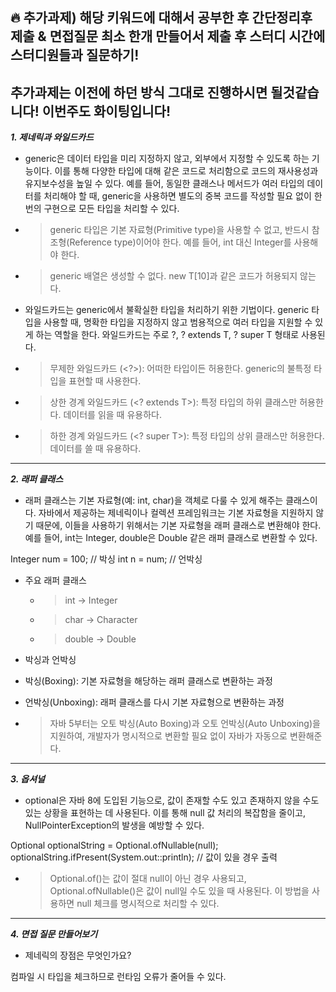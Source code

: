 ## 🔥 추가과제) 해당 키워드에 대해서 공부한 후 간단정리후 제출 & 면접질문 최소 한개 만들어서 제출 후 스터디 시간에 스터디원들과 질문하기!

추가과제는 이전에 하던 방식 그대로 진행하시면 될것같습니다! 이번주도 화이팅입니다!
---

***1.  제네릭과 와일드카드***

- generic은 데이터 타입을 미리 지정하지 않고, 외부에서 지정할 수 있도록 하는 기능이다. 이를 통해 다양한 타입에 대해 같은 코드로 처리함으로 코드의 재사용성과 유지보수성을 높일 수 있다. 예를 들어, 동일한 클래스나 메서드가 여러 타입의 데이터를 처리해야 할 때, generic을 사용하면 별도의 중복 코드를 작성할 필요 없이 한 번의 구현으로 모든 타입을 처리할 수 있다.

 - > generic 타입은 기본 자료형(Primitive type)을 사용할 수 없고, 반드시 참조형(Reference type)이어야 한다. 예를 들어, int 대신 Integer를 사용해야 한다.

 - > generic 배열은 생성할 수 없다. new T[10]과 같은 코드가 허용되지 않는다.


- 와일드카드는 generic에서 불확실한 타입을 처리하기 위한 기법이다. generic 타입을 사용할 때, 명확한 타입을 지정하지 않고 범용적으로 여러 타입을 지원할 수 있게 하는 역할을 한다. 와일드카드는 주로 ?, ? extends T, ? super T 형태로 사용된다.
 
 - > 무제한 와일드카드 (<?>): 어떠한 타입이든 허용한다. generic의 불특정 타입을 표현할 때 사용한다.
 - > 상한 경계 와일드카드 (<? extends T>): 특정 타입의 하위 클래스만 허용한다. 데이터를 읽을 때 유용하다.
 - > 하한 경계 와일드카드 (<? super T>): 특정 타입의 상위 클래스만 허용한다. 데이터를 쓸 때 유용하다.



---


***2. 래퍼 클래스***

- 래퍼 클래스는 기본 자료형(예: int, char)을 객체로 다룰 수 있게 해주는 클래스이다. 자바에서 제공하는 제네릭이나 컬렉션 프레임워크는 기본 자료형을 지원하지 않기 때문에, 이들을 사용하기 위해서는 기본 자료형을 래퍼 클래스로 변환해야 한다. 예를 들어, int는 Integer, double은 Double 같은 래퍼 클래스로 변환할 수 있다.

Integer num = 100;  // 박싱
int n = num;        // 언박싱

- 주요 래퍼 클래스
  - > int → Integer
  - > char → Character
  - > double → Double

- 박싱과 언박싱
 - 박싱(Boxing): 기본 자료형을 해당하는 래퍼 클래스로 변환하는 과정
 - 언박싱(Unboxing): 래퍼 클래스를 다시 기본 자료형으로 변환하는 과정

- > 자바 5부터는 오토 박싱(Auto Boxing)과 오토 언박싱(Auto Unboxing)을 지원하여, 개발자가 명시적으로 변환할 필요 없이 자바가 자동으로 변환해준다.



---


***3. 옵셔널***

- optional은 자바 8에 도입된 기능으로, 값이 존재할 수도 있고 존재하지 않을 수도 있는 상황을 표현하는 데 사용된다. 이를 통해 null 값 처리의 복잡함을 줄이고, NullPointerException의 발생을 예방할 수 있다.

Optional<String> optionalString = Optional.ofNullable(null);
optionalString.ifPresent(System.out::println); // 값이 있을 경우 출력

 - > Optional.of()는 값이 절대 null이 아닌 경우 사용되고, Optional.ofNullable()은 값이 null일 수도 있을 때 사용된다. 이 방법을 사용하면 null 체크를 명시적으로 처리할 수 있다.



---


***4. 면접 질문 만들어보기***

- 제네릭의 장점은 무엇인가요?

컴파일 시 타입을 체크하므로 런타임 오류가 줄어들 수 있다.